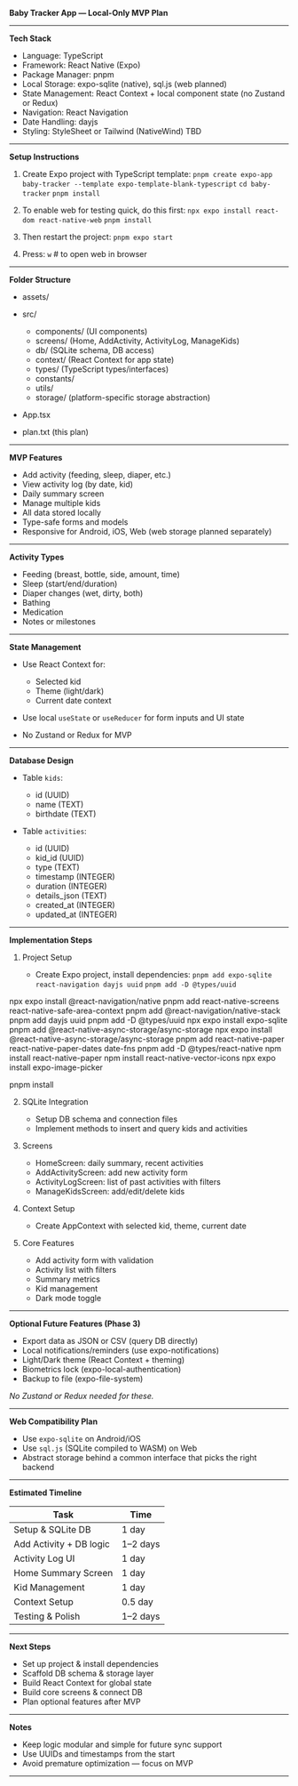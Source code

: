 **Baby Tracker App — Local-Only MVP Plan**

---

**Tech Stack**

- Language: TypeScript
- Framework: React Native (Expo)
- Package Manager: pnpm
- Local Storage: expo-sqlite (native), sql.js (web planned)
- State Management: React Context + local component state (no Zustand or Redux)
- Navigation: React Navigation
- Date Handling: dayjs
- Styling: StyleSheet or Tailwind (NativeWind) TBD

---

**Setup Instructions**

1. Create Expo project with TypeScript template:
   `pnpm create expo-app baby-tracker --template expo-template-blank-typescript`
   `cd baby-tracker`
   `pnpm install`

2. To enable web for testing quick, do this first:
   `npx expo install react-dom react-native-web`
   `pnpm install`

3. Then restart the project:
   `pnpm expo start`

4. Press:
   `w` # to open web in browser

---

**Folder Structure**

- assets/
- src/

  - components/ (UI components)
  - screens/ (Home, AddActivity, ActivityLog, ManageKids)
  - db/ (SQLite schema, DB access)
  - context/ (React Context for app state)
  - types/ (TypeScript types/interfaces)
  - constants/
  - utils/
  - storage/ (platform-specific storage abstraction)

- App.tsx
- plan.txt (this plan)

---

**MVP Features**

- Add activity (feeding, sleep, diaper, etc.)
- View activity log (by date, kid)
- Daily summary screen
- Manage multiple kids
- All data stored locally
- Type-safe forms and models
- Responsive for Android, iOS, Web (web storage planned separately)

---

**Activity Types**

- Feeding (breast, bottle, side, amount, time)
- Sleep (start/end/duration)
- Diaper changes (wet, dirty, both)
- Bathing
- Medication
- Notes or milestones

---

**State Management**

- Use React Context for:

  - Selected kid
  - Theme (light/dark)
  - Current date context

- Use local `useState` or `useReducer` for form inputs and UI state
- No Zustand or Redux for MVP

---

**Database Design**

- Table `kids`:

  - id (UUID)
  - name (TEXT)
  - birthdate (TEXT)

- Table `activities`:

  - id (UUID)
  - kid_id (UUID)
  - type (TEXT)
  - timestamp (INTEGER)
  - duration (INTEGER)
  - details_json (TEXT)
  - created_at (INTEGER)
  - updated_at (INTEGER)

---

**Implementation Steps**

1. Project Setup

   - Create Expo project, install dependencies:
     `pnpm add expo-sqlite react-navigation dayjs uuid`
     `pnpm add -D @types/uuid`

npx expo install @react-navigation/native
pnpm add react-native-screens react-native-safe-area-context
pnpm add @react-navigation/native-stack
pnpm add dayjs uuid
pnpm add -D @types/uuid
npx expo install expo-sqlite
pnpm add @react-native-async-storage/async-storage
npx expo install @react-native-async-storage/async-storage
pnpm add react-native-paper react-native-paper-dates date-fns
pnpm add -D @types/react-native
npm install react-native-paper
npm install react-native-vector-icons
npx expo install expo-image-picker

pnpm install

2. SQLite Integration

   - Setup DB schema and connection files
   - Implement methods to insert and query kids and activities

3. Screens

   - HomeScreen: daily summary, recent activities
   - AddActivityScreen: add new activity form
   - ActivityLogScreen: list of past activities with filters
   - ManageKidsScreen: add/edit/delete kids

4. Context Setup

   - Create AppContext with selected kid, theme, current date

5. Core Features

   - Add activity form with validation
   - Activity list with filters
   - Summary metrics
   - Kid management
   - Dark mode toggle

---

**Optional Future Features (Phase 3)**

- Export data as JSON or CSV (query DB directly)
- Local notifications/reminders (use expo-notifications)
- Light/Dark theme (React Context + theming)
- Biometrics lock (expo-local-authentication)
- Backup to file (expo-file-system)

_No Zustand or Redux needed for these._

---

**Web Compatibility Plan**

- Use `expo-sqlite` on Android/iOS
- Use `sql.js` (SQLite compiled to WASM) on Web
- Abstract storage behind a common interface that picks the right backend

---

**Estimated Timeline**

| Task                    | Time     |
| ----------------------- | -------- |
| Setup & SQLite DB       | 1 day    |
| Add Activity + DB logic | 1–2 days |
| Activity Log UI         | 1 day    |
| Home Summary Screen     | 1 day    |
| Kid Management          | 1 day    |
| Context Setup           | 0.5 day  |
| Testing & Polish        | 1–2 days |

---

**Next Steps**

- Set up project & install dependencies
- Scaffold DB schema & storage layer
- Build React Context for global state
- Build core screens & connect DB
- Plan optional features after MVP

---

**Notes**

- Keep logic modular and simple for future sync support
- Use UUIDs and timestamps from the start
- Avoid premature optimization — focus on MVP

---
